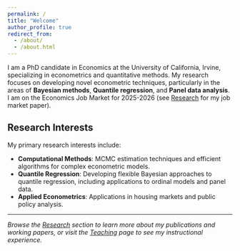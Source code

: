 ```yaml
---
permalink: /
title: "Welcome"
author_profile: true
redirect_from: 
  - /about/
  - /about.html
---
```


I am a PhD candidate in Economics at the University of California, Irvine, specializing in econometrics and quantitative methods. My research focuses on developing novel econometric techniques, particularly in the areas of **Bayesian methods**, **Quantile regression**, and **Panel data analysis**. I am on the Economics Job Market for 2025-2026 (see [Research](/research/) for my job market paper).

## Research Interests

My primary research interests include:


- **Computational Methods**: MCMC estimation techniques and efficient algorithms for complex econometric models.
- **Quantile Regression**: Developing flexible Bayesian approaches to quantile regression, including applications to ordinal models and panel data.
- **Applied Econometrics**: Applications in housing markets and public policy analysis.

<!-- ## Current Research

I am currently working on several research projects that push the boundaries of econometric methodology:

- **Flexible Bayesian Quantile Analysis**: Developing more flexible frameworks for Bayesian quantile regression that separate skewness from quantile parameters
- **Panel Quantile Regression**: Advancing methods for quantile regression in panel data settings with mean differencing approaches
- **Discrete Parameter Models**: Working on econometric models with applications to policy analysis and decision-making

## Teaching Experience

I have extensive teaching experience as a Teaching Assistant at UC Irvine, having taught across multiple levels:

**Guest Lectures:**
- "Discrete Choice Models" (Econometrics II)
- "Quantile Regressions" (Statistics and Econometrics III)  
- "Flexible Bayesian Quantile Regression" (Discrete Choice Econometrics)

**Graduate Courses:**
- Statistics & Econometrics III (ECON 220C)

**Undergraduate Courses:**
- Applied Econometrics I & II (ECON 122A, 122B)
- Intermediate Economics I & II (ECON 100A, 100B)
- Basic Economics I (ECON 20A)
- Econometrics II (ECON 123B)
- And many others across various terms

## Academic Background

I am pursuing my doctoral degree in Economics at UC Irvine, where I have developed expertise in both theoretical and applied econometrics. My work combines rigorous mathematical foundations with practical applications to real-world economic problems. -->

<!-- ## Contact

I am always interested in discussing research collaborations and opportunities. Feel free to reach out via email or connect with me through the links in the sidebar. -->

---

*Browse the [Research](/research/) section to learn more about my publications and working papers, or visit the [Teaching](/teaching/) page to see my instructional experience.*
